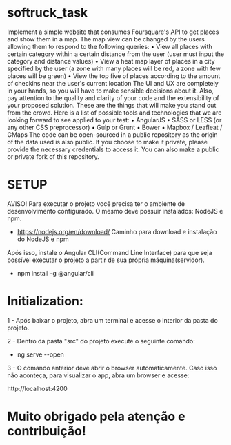 # softruck_task
Implement a simple website that consumes Foursquare's API to get places and show them in a map. The map view can be changed by the users allowing them to respond to the following queries: • View all places with certain category within a certain distance from the user (user must input the category and distance values) • View a heat map layer of places in a city specified by the user (a zone with many places will be red, a zone with few places will be green) • View the top five of places according to the amount of checkins near the user's current location The UI and UX are completely in your hands, so you will have to make sensible decisions about it. Also, pay attention to the quality and clarity of your code and the extensibility of your proposed solution. These are the things that will make you stand out from the crowd. Here is a list of possible tools and technologies that we are looking forward to see applied to your test: • AngularJS • SASS or LESS (or any other CSS preprocessor) • Gulp or Grunt • Bower • Mapbox / Leafleat / GMaps The code can be open-sourced in a public repository as the origin of the data used is also public. If you choose to make it private, please provide the necessary credentials to access it. You can also make a public or private fork of this repository.

# SETUP
AVISO!
Para executar o projeto você precisa ter o ambiente de desenvolvimento configurado. O mesmo deve possuir instalados: NodeJS e npm.

- https://nodejs.org/en/download/ Caminho para download e instalação do NodeJS e npm

Após isso, instale o Angular CLI(Command Line Interface) para que seja possível executar o projeto a partir de sua própria máquina(servidor).

- npm install -g @angular/cli 

# Initialization:
1 - Após baixar o projeto, abra um terminal e acesse o interior da pasta do projeto.

2 - Dentro da pasta "src" do projeto execute o seguinte comando:

  - ng serve --open
  
3 - O comando anterior deve abrir o browser automaticamente. Caso isso não aconteça, para visualizar o app, abra um browser e acesse: 

http://localhost:4200



#	Muito obrigado pela atenção e contribuição!
